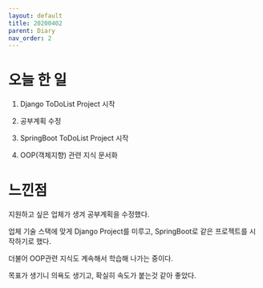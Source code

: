 ```yaml
---
layout: default
title: 20200402
parent: Diary
nav_order: 2
---
```


# 오늘 한 일

1. Django ToDoList Project 시작

2. 공부계획 수정

3. SpringBoot ToDoList Project 시작

4. OOP(객체지향) 관련 지식 문서화

# 느낀점

지원하고 싶은 업체가 생겨 공부계획을 수정했다.

업체 기술 스택에 맞게 Django Project를 미루고, SpringBoot로 같은 프로젝트를 시작하기로 했다.

더불어 OOP관련 지식도 계속해서 학습해 나가는 중이다.

목표가 생기니 의욕도 생기고, 확실히 속도가 붙는것 같아 좋았다.